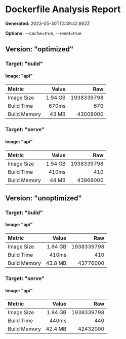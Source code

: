 # Dockerfile Analysis Report

**Generated:** 2023-05-30T12:49:42.862Z

**Options:** --cache=true, --reset=true

## Version: "optimized"

### Target: "build"

#### Image: "api"

| Metric | Value | Raw |
| :----- | ----: | ----: |
| Image Size | 1.94 GB | 1938339798 |
| Build Time | 670ms | 670 |
| Build Memory | 43 MB | 43008000 |

### Target: "serve"

#### Image: "api"

| Metric | Value | Raw |
| :----- | ----: | ----: |
| Image Size | 1.94 GB | 1938339798 |
| Build Time | 410ms | 410 |
| Build Memory | 44 MB | 43968000 |

## Version: "unoptimized"

### Target: "build"

#### Image: "api"

| Metric | Value | Raw |
| :----- | ----: | ----: |
| Image Size | 1.94 GB | 1938339798 |
| Build Time | 410ms | 410 |
| Build Memory | 43.8 MB | 43776000 |

### Target: "serve"

#### Image: "api"

| Metric | Value | Raw |
| :----- | ----: | ----: |
| Image Size | 1.94 GB | 1938339798 |
| Build Time | 440ms | 440 |
| Build Memory | 42.4 MB | 42432000 |